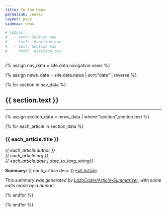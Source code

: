 ```yaml
---
title: In the News
permalink: /news/
layout: page
sidenav: news

# subnav:
#   - text: Section one
#     href: '#section-one'
#   - text: Section two
#     href: '#section-two'
---
```

<!-- Section names and addresses from navigation sidebar -->
{% assign nav_data = site.data.navigation.news %}

<!-- News Articles Sorted by Newest First -->
{% assign news_data = site.data.news | sort:"date" | reverse %}

<!-- Iterate through all of the navigation sections. -->
{% for section in nav_data %}

<a name="{{ section.text | slugify }}"></a>
<h2>{{ section.text }}</h2>
<hr>

<!-- In each section, get only the news articles assigned to it -->
{% assign section_data = news_data | where:"section",section.text %}

<!-- Display the information for all of the news articles assigned to that section -->
{% for each_article in section_data %}
<div>
<h3>{{ each_article.title }}</h3>
<p><i>{{ each_article.author }}<br>{{ each_article.org }}<br>{{ each_article.date | date_to_long_string}}</i></p>
<p><b>Summary: </b>{{ each_article.desc }} <a href="{{ each_article.press_link }}">Full Article</a></p>
<p><i>This summary was generated by <a href = "https://github.com/LazoCoder/Article-Summarizer">LazoCoder/Article-Summarizer,</a> with some edits made by a human.</i></p>
</div>


<!-- Close News Article Iteration -->
{% endfor %}

<!-- Close Section Iteration -->
{% endfor %}
